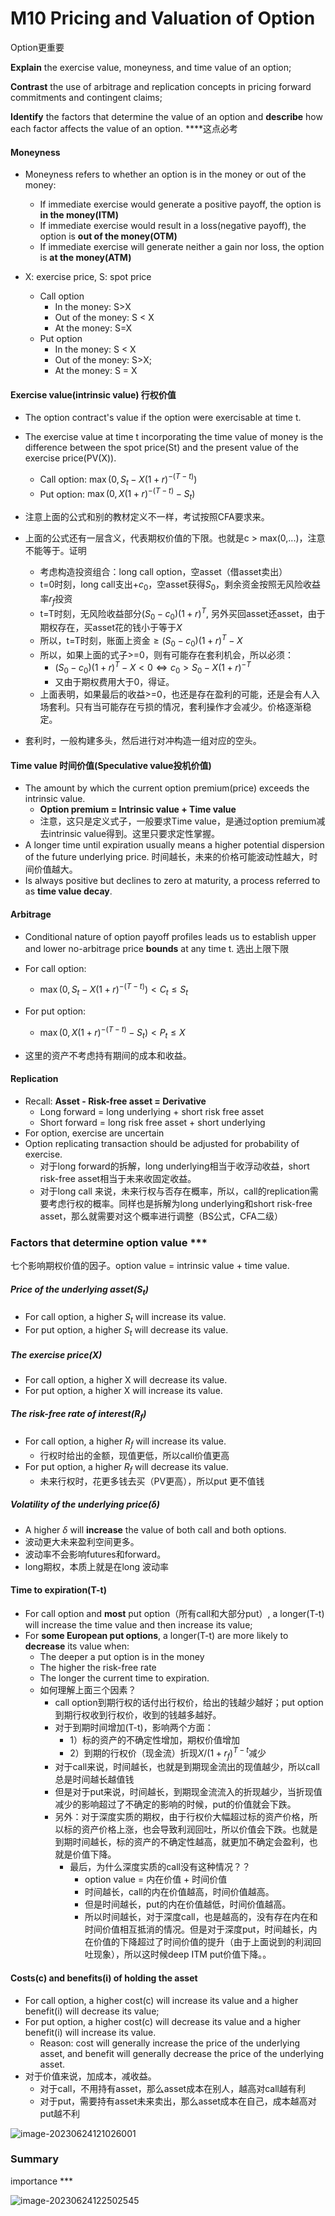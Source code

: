 # M10 Pricing and Valuation of Option 

Option更重要

**Explain** the exercise value, moneyness, and time value of an option;

**Contrast** the use of arbitrage and replication concepts in pricing forward commitments and contingent claims;

**Identify** the factors that determine the value of an option and **describe** how each factor affects the value of an option. \*\*\*\*这点必考

#### Moneyness

- Moneyness refers to whether an option is in the money or out of the money:
  - If immediate exercise would generate a positive payoff, the option is **in the money(ITM)**
  - If immediate exercise would result in a loss(negative payoff), the option is **out of the money(OTM)**
  - If immediate exercise will generate neither a gain nor loss, the option is **at the money(ATM)**

- X: exercise price, S: spot price
  - Call option
    - In the money: S>X
    - Out of the money: S < X
    - At the money: S=X
  - Put option
    - In the money: S < X
    - Out of the money: S>X;
    - At the money: S = X

#### Exercise value(intrinsic value) 行权价值

- The option contract's value if the option were exercisable at time t.
- The exercise value at time t incorporating the time value of money is the difference between the spot price(St) and the present value of the exercise price(PV(X)).
  - Call option: $\max(0, S_t-X(1+r)^{-(T-t)})$
  - Put option: $\max(0,X(1+r)^{-(T-t)}-S_t)$

- 注意上面的公式和别的教材定义不一样，考试按照CFA要求来。
- 上面的公式还有一层含义，代表期权价值的下限。也就是c > max(0,...)，注意不能等于。证明
  - 考虑构造投资组合：long call option，空asset（借asset卖出）
  - t=0时刻，long call支出+$c_0$，空asset获得$S_0$，剩余资金按照无风险收益率$r_f$投资
  - t=T时刻，无风险收益部分$(S_0-c_0)(1+r)^T$, 另外买回asset还asset，由于期权存在，买asset花的钱小于等于$X$ 
  - 所以，t=T时刻，账面上资金$\ge (S_0-c_0)(1+r)^T-X$
  - 所以，如果上面的式子>=0，则有可能存在套利机会，所以必须：
    - $(S_0-c_0)(1+r)^T-X<0 \iff c_0 > S_0-X(1+r)^{-T}$
    - 又由于期权费用大于0，得证。
  - 上面表明，如果最后的收益>=0，也还是存在盈利的可能，还是会有人入场套利。只有当可能存在亏损的情况，套利操作才会减少。价格逐渐稳定。

- 套利时，一般构建多头，然后进行对冲构造一组对应的空头。

#### Time value 时间价值(Speculative value投机价值) 

- The amount by which the current option premium(price) exceeds the intrinsic value.
  - **Option premium = Intrinsic value + Time value**
  - 注意，这只是定义式子，一般要求Time value，是通过option premium减去intrinsic value得到。这里只要求定性掌握。
- A longer time until expiration usually means a higher potential dispersion of the future underlying price. 时间越长，未来的价格可能波动性越大，时间价值越大。
- Is always positive but declines to zero at maturity, a process referred to as **time value decay**.

#### Arbitrage

- Conditional nature of option payoff profiles leads us to establish upper and lower no-arbitrage price **bounds** at any time t. 选出上限下限
- For call option:
  - $\max(0, S_t-X(1+r)^{-(T-t)}) < C_t\le S_t$
- For put option:
  - $\max(0, X(1+r)^{-(T-t)}-S_t)<P_t\le X$

- 这里的资产不考虑持有期间的成本和收益。

#### Replication

- Recall: **Asset - Risk-free asset = Derivative**
  - Long forward = long underlying + short risk free asset
  - Short forward = long risk free asset  + short underlying
- For option, exercise are uncertain
- Option replicating transaction should be adjusted for probability of exercise.
  - 对于long forward的拆解，long underlying相当于收浮动收益，short risk-free asset相当于未来收固定收益。
  - 对于long call 来说，未来行权与否存在概率，所以，call的replication需要考虑行权的概率。同样也是拆解为long underlying和short risk-free asset，那么就需要对这个概率进行调整（BS公式，CFA二级）

### Factors that determine option value \*\*\*

七个影响期权价值的因子。option value = intrinsic value + time value.

##### Price of the underlying asset($S_t$)

- For call option, a higher $S_t$ will increase its value.
- For put option, a higher $S_t$ will decrease its value.

##### The exercise price(X)

- For call option, a higher X will decrease its value.
- For put option, a higher X will increase its value.

##### The risk-free rate of interest($R_f$)

- For call option, a higher $R_f$ will increase its value.
  - 行权时给出的金额，现值更低，所以call价值更高
- For put option, a higher $R_f$ will decrease its value.
  - 未来行权时，花更多钱去买（PV更高），所以put 更不值钱

##### Volatility of the underlying price($\delta$)

- A higher $\delta$ will **increase** the value of both call and both options.
- 波动更大未来盈利空间更多。 
- 波动率不会影响futures和forward。
- long期权，本质上就是在long 波动率

#### Time to expiration(T-t)

- For call option and **most** put option（所有call和大部分put）, a longer(T-t) will increase the time value and then increase its value;
- For **some European put options**, a longer(T-t) are more likely to **decrease** its value when:
  - The deeper a put option is in the money
  - The higher the risk-free rate
  - The longer the current time to expiration.
  - 如何理解上面三个因素？
    - call option到期行权的话付出行权价，给出的钱越少越好；put option到期行权收到行权价，收到的钱越多越好。
    - 对于到期时间增加(T-t)，影响两个方面：
      - 1）标的资产的不确定性增加，期权价值增加
      - 2）到期的行权价（现金流）折现$X/(1+r_f)^{T-t}$减少
    - 对于call来说，时间越长，也就是到期现金流出的现值越少，所以call总是时间越长越值钱
    - 但是对于put来说，时间越长，到期现金流流入的折现越少，当折现值减少的影响超过了不确定的影响的时候，put的价值就会下跌。
    - 另外：对于深度实质的期权，由于行权价大幅超过标的资产价格，所以标的资产价格上涨，也会导致利润回吐，所以价值会下跌。也就是到期时间越长，标的资产的不确定性越高，就更加不确定会盈利，也就是价值下降。
      - 最后，为什么深度实质的call没有这种情况？？
        - option value = 内在价值 + 时间价值
        - 时间越长，call的内在价值越高，时间价值越高。
        - 但是时间越长，put的内在价值越低，时间价值越高。
        - 所以时间越长，对于深度call，也是越高的，没有存在内在和时间价值相互抵消的情况。但是对于深度put，时间越长，内在价值的下降超过了时间价值的提升（由于上面说到的利润回吐现象），所以这时候deep ITM put价值下降。。

#### Costs(c) and benefits(i) of holding the asset

- For call option, a higher cost(c) will increase its value and a higher benefit(i) will decrease its value;
- For put option, a higher cost(c) will decrease its value and a higher benefit(i) will increase its value.
  - Reason: cost will generally increase the price of the underlying asset, and benefit will generally decrease the price of the underlying asset.
- 对于价值来说，加成本，减收益。
  - 对于call，不用持有asset，那么asset成本在别人，越高对call越有利
  - 对于put，需要持有asset未来卖出，那么asset成本在自己，成本越高对put越不利

![image-20230624121026001](./assets/image-20230624121026001.png)



### Summary

importance \*\*\*

![image-20230624122502545](./assets/image-20230624122502545.png)

































































